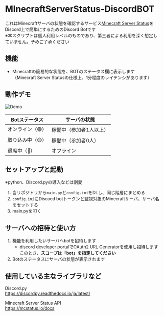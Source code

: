 # MInecraftServerStatus-DiscordBOT

これはMinecraftサーバの状態を確認するサービス[Minecraft Server Status](https://mcstatus.io/)をDiscord上で簡単にするためのDiscord Botです<br>
※本スクリプトは個人利用レベルのものであり、第三者による利用を深く想定していません。予めご了承ください

## 機能
* Minecraftの簡易的な状態を、BOTのステータス欄に表示します<br>
（Minecraft Server Statusの仕様上、1分程度のレイテンシがあります）

## 動作デモ
![Demo](https://media.giphy.com/media/v1.Y2lkPTc5MGI3NjExejV3NzF6YW02cG1xdjAxOWxrMTdkbHloazRjdjM3OWwzdnUzaGZjNiZlcD12MV9pbnRlcm5hbF9naWZfYnlfaWQmY3Q9Zw/Fg5UQcLMqNneLgZtWH/giphy.gif)

| Botステータス | サーバの状態 |
| --- | --- |
| オンライン（🟢） | 稼働中（参加者1人以上） | 
| 取り込み中（🟡） | 稼働中（参加者0人）　| 
| 退席中（🔴） | オフライン |

## セットアップと起動
※python、Discord.pyの導入などは割愛

1. 当リポジトリから`main.py`と`config.ini`をDLし、同じ階層にまとめる
1. `config.ini`にDiscoed botトークンと監視対象のMinecraftサーバ、サーバ名をセットする
1. main.pyを叩く

## サーバへの招待と使い方

1. 機能を利用したいサーバへbotを招待します
    * discord developer portalでOAuth2 URL Generatorを使用し招待します<br>
    このとき、**スコープは「bot」を指定してください**
1. Botのステータスにサーバの状態が表示されます

## 使用している主なライブラリなど

Discord.py<br>
https://discordpy.readthedocs.io/ja/latest/

Minecraft Server Status API<br>
https://mcstatus.io/docs